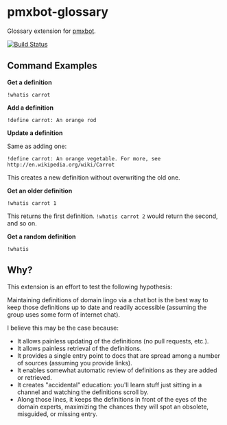 # pmxbot-glossary

Glossary extension for [pmxbot](https://bitbucket.org/yougov/pmxbot/wiki/Home).

[![Build Status](https://travis-ci.org/harveyr/pmxbot-glossary.svg?branch=master)](https://travis-ci.org/harveyr/pmxbot-glossary)

## Command Examples

**Get a definition**

`!whatis carrot`

**Add a definition**

`!define carrot: An orange rod`

**Update a definition**

Same as adding one:

`!define carrot: An orange vegetable. For more, see http://en.wikipedia.org/wiki/Carrot`

This creates a new definition without overwriting the old one.

**Get an older definition**

`!whatis carrot 1`

This returns the first definition. `!whatis carrot 2` would return the second, and so on.

**Get a random definition**

`!whatis`
 
 
## Why?

This extension is an effort to test the following hypothesis:

Maintaining definitions of domain lingo via a chat bot is the
best way to keep those definitions up to date and readily accessible
(assuming the group uses some form of internet chat).

I believe this may be the case because:

* It allows painless updating of the definitions (no pull requests, etc.).
* It allows painless retrieval of the definitions.
* It provides a single entry point to docs that are spread among a number
  of sources (assuming you provide links).
* It enables somewhat automatic review of definitions as they are added
  or retrieved.
* It creates "accidental" education: you'll learn stuff just sitting in a
  channel and watching the definitions scroll by.
* Along those lines, it keeps the definitions in front of the eyes of the
  domain experts, maximizing the chances they will spot an obsolete,
  misguided, or missing entry.
